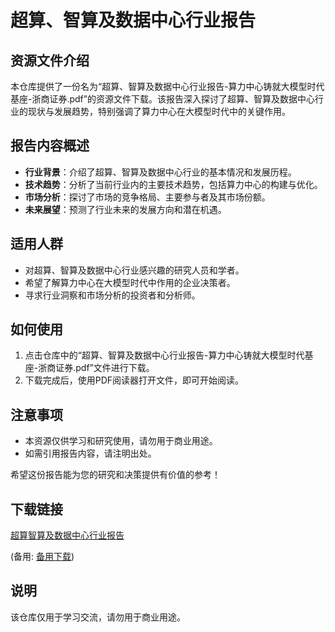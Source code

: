 # 超算、智算及数据中心行业报告

## 资源文件介绍

本仓库提供了一份名为“超算、智算及数据中心行业报告-算力中心铸就大模型时代基座-浙商证券.pdf”的资源文件下载。该报告深入探讨了超算、智算及数据中心行业的现状与发展趋势，特别强调了算力中心在大模型时代中的关键作用。

## 报告内容概述

- **行业背景**：介绍了超算、智算及数据中心行业的基本情况和发展历程。
- **技术趋势**：分析了当前行业内的主要技术趋势，包括算力中心的构建与优化。
- **市场分析**：探讨了市场的竞争格局、主要参与者及其市场份额。
- **未来展望**：预测了行业未来的发展方向和潜在机遇。

## 适用人群

- 对超算、智算及数据中心行业感兴趣的研究人员和学者。
- 希望了解算力中心在大模型时代中作用的企业决策者。
- 寻求行业洞察和市场分析的投资者和分析师。

## 如何使用

1. 点击仓库中的“超算、智算及数据中心行业报告-算力中心铸就大模型时代基座-浙商证券.pdf”文件进行下载。
2. 下载完成后，使用PDF阅读器打开文件，即可开始阅读。

## 注意事项

- 本资源仅供学习和研究使用，请勿用于商业用途。
- 如需引用报告内容，请注明出处。

希望这份报告能为您的研究和决策提供有价值的参考！

## 下载链接
[超算智算及数据中心行业报告](https://pan.quark.cn/s/50db318bc5f4) 

(备用: [备用下载](https://pan.baidu.com/s/1eYneGXX5HZ3HwmcjIlAB6w?pwd=1234))

## 说明

该仓库仅用于学习交流，请勿用于商业用途。

